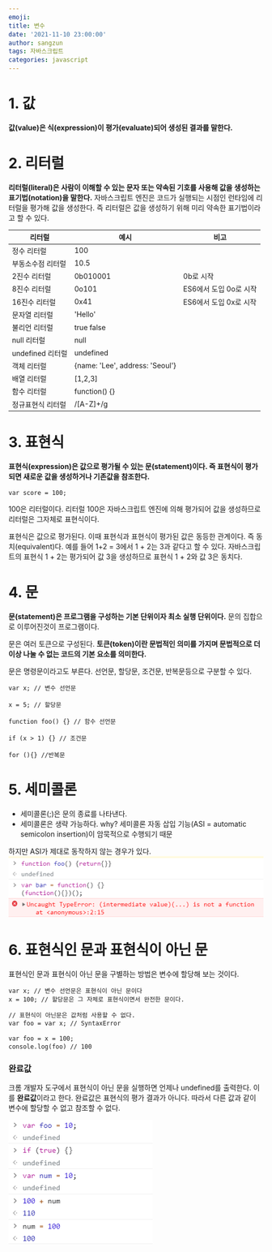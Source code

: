 ```yaml
---
emoji: 
title: 변수
date: '2021-11-10 23:00:00'
author: sangzun
tags: 자바스크립트
categories: javascript
---
```


# 1. 값
**값(value)은 식(expression)이 평가(evaluate)되어 생성된 결과를 말한다.**

# 2. 리터럴

**리터럴(literal)은  사람이 이해할 수 있는 문자 또는 약속된 기호를 사용해 값을 생성하는 표기법(notation)을 말한다.**
자바스크립트 엔진은 코드가 실행되는 시점인 런타임에 리터럴을 평가해 값을 생성한다. 즉 리터럴은 값을 생성하기 위해 미리 약속한 표기법이라고 할 수 있다.

|리터럴|예시|비고|
|------|---|---|
|정수 리터럴|100||
|부동소수점 리터럴|10.5||
|2진수 리터럴|0b010001|0b로 시작|
|8진수 리터럴|0o101|ES6에서 도입 0o로 시작|
|16진수 리터럴|0x41|ES6에서 도입 0x로 시작|
|문자열 리터럴|'Hello'||
|불리언 리터럴|true false||
|null 리터럴|null||
|undefined 리터럴|undefined||
|객체 리터럴|{name: 'Lee', address: 'Seoul'}||
|배열 리터럴|[1,2,3]||
|함수 리터럴|function() {}||
|정규표현식 리터럴|/[A-Z]+/g||

# 3. 표현식
**표현식(expression)은 값으로 평가될 수 있는 문(statement)이다. 즉 표현식이 평가되면 새로운 값을 생성하거나 기존값을 참조한다.**

```
var score = 100;
```
100은 리터럴이다. 리터럴 100은 자바스크립트 엔진에 의해 평가되어 값을 생성하므로 리터럴은 그자체로 표현식이다.

표현식은 값으로 평가된다. 이때 표현식과 표현식이 평가된 값은 동등한 관계이다. 즉 동치(equivalent)다. 예를 들어 1+2 = 3에서 1 + 2는 3과 같다고 할 수 있다.
자바스크립트의 표현식 1 + 2는 평가되어 값 3을 생성하므로 표현식 1 + 2와 값 3은 동치다.

# 4. 문

**문(statement)은 프로그램을 구성하는 기본 단위이자 최소 실행 단위이다.** 문의 집합으로 이루어진것이 프로그램이다.

문은 여러 토큰으로 구성된다. **토큰(token)이란 문법적인 의미를 가지며 문법적으로 더 이상 나눌 수 없는 코드의 기본 요소를 의미한다.**

문은 명령문이라고도 부른다. 선언문, 할당문, 조건문, 반복문등으로 구분할 수 있다.

```
var x; // 변수 선언문

x = 5; // 할당문

function foo() {} // 함수 선언문

if (x > 1) {} // 조건문

for (){} //반복문
```

# 5. 세미콜론
- 세미콜론(;)은 문의 종료를 나타낸다.
- 세미콜론은 생략 가능하다. why? 세미콜론 자동 삽입 기능(ASI = automatic semicolon insertion)이 암묵적으로 수행되기 때문

하지만 ASI가 제대로 동작하지 않는 경우가 있다.
![ASI](/ASI.png)
# 6. 표현식인 문과 표현식이 아닌 문

표현식인 문과 표현식이 아닌 문을 구별하는 방법은 변수에 할당해 보는 것이다.

```
var x; // 변수 선언문은 표현식이 아닌 문이다
x = 100; // 할당문은 그 자체로 표현식이면서 완전한 문이다.
```

```
// 표현식이 아닌문은 값처럼 사용할 수 없다.
var foo = var x; // SyntaxError
```

```
var foo = x = 100;
console.log(foo) // 100
```

### 완료값
크롬 개발자 도구에서 표현식이 아닌 문을 실행하면 언제나 undefined를 출력한다. 이를 **완료값**이라고 한다. 완료값은 표현식의 평가 결과가 아니다. 따라서 다른 값과 같이 변수에 할당할 수 없고 참조할 수 없다.

![완료값](/completevalue.png)

